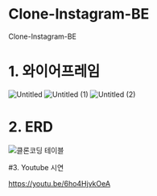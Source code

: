 # Clone-Instagram-BE
Clone-Instagram-BE


# 1. 와이어프레임
![Untitled](https://user-images.githubusercontent.com/113455892/199663786-ddf54597-3a8f-4921-b3fb-8cb55c13301d.png)
![Untitled (1)](https://user-images.githubusercontent.com/113455892/199663770-13f380ae-295c-440d-ac63-3e42ed9cf3e4.png)
![Untitled (2)](https://user-images.githubusercontent.com/113455892/199663757-681bf538-5003-4788-855d-e65ed36f06b0.png)





# 2. ERD

![클론코딩 테이블](https://user-images.githubusercontent.com/113455892/199663847-15ec75a7-eca4-477e-b075-13f0bd156617.png)



#3. Youtube 시연


https://youtu.be/6ho4HjvkOeA
